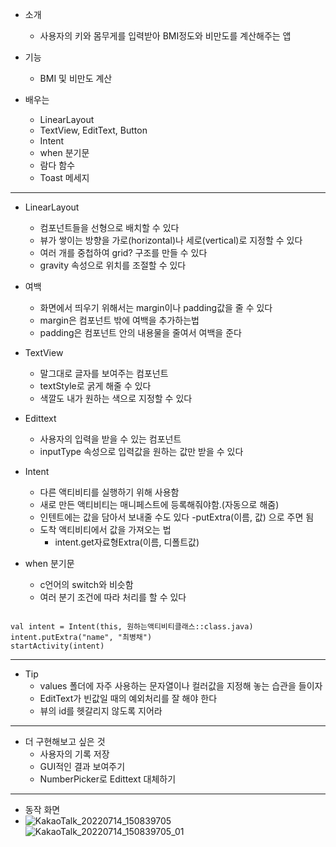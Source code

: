 - 소개
	- 사용자의 키와 몸무게를 입력받아 BMI정도와 비만도를 계산해주는 앱
	
- 기능
	- BMI 및 비만도 계산

- 배우는 
	- LinearLayout
	- TextView, EditText, Button
	- Intent
	- when 분기문
	- 람다 함수
	- Toast 메세지

---

- LinearLayout
	- 컴포넌트들을 선형으로 배치할 수 있다
	- 뷰가 쌓이는 방향을 가로(horizontal)나 세로(vertical)로 지정할 수 있다
	- 여러 개를 중첩하여 grid? 구조를 만들 수 있다
	- gravity 속성으로 위치를 조절할 수 있다

- 여백
	- 화면에서 띄우기 위해서는 margin이나 padding값을 줄 수 있다
	- margin은 컴포넌트 밖에 여백을 추가하는법
	- padding은 컴포넌트 안의 내용물을 줄여서 여백을 준다

- TextView
	- 말그대로 글자를 보여주는 컴포넌트
	- textStyle로 굵게 해줄 수 있다
	- 색깔도 내가 원하는 색으로 지정할 수 있다

- Edittext
	- 사용자의 입력을 받을 수 있는 컴포넌트
	- inputType 속성으로 입력값을 원하는 값만 받을 수 있다 

- Intent
	- 다른 액티비티를 실행하기 위해 사용함
	- 새로 만든 액티비티는 매니페스트에 등록해줘야함.(자동으로 해줌)
	- 인텐트에는 값을 담아서 보내줄 수도 있다
		-putExtra(이름, 값) 으로 주면 됨
	- 도착 액티비티에서 값을 가져오는 법
		- intent.get자료형Extra(이름, 디폴트값)

- when 분기문
	- c언어의 switch와 비슷함
	- 여러 분기 조건에 따라 처리를 할 수 있다

```

val intent = Intent(this, 원하는액티비티클래스::class.java)
intent.putExtra("name", "최병채")
startActivity(intent)

```

---

- Tip
	- values 폴더에 자주 사용하는 문자열이나 컬러값을 지정해 놓는 습관을 들이자
	- EditText가 빈값일 때의 예외처리를 잘 해야 한다
	- 뷰의 id를 헷갈리지 않도록 지어라

---

- 더 구현해보고 싶은 것
	- 사용자의 기록 저장
	- GUI적인 결과 보여주기
	- NumberPicker로 Edittext 대체하기

---

- 동작 화면
- ![KakaoTalk_20220714_150839705](https://user-images.githubusercontent.com/68932465/178946326-e9512694-db4f-4139-be63-62338d368971.jpg)
![KakaoTalk_20220714_150839705_01](https://user-images.githubusercontent.com/68932465/178946334-c3c1ff44-20f6-47ac-8f88-a1b0df8708d6.jpg)

